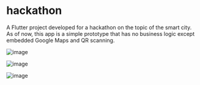 # hackathon

A Flutter project developed for a hackathon on the topic of the smart city. As of now, this app is a simple prototype that has no business logic except embedded Google Maps and QR scanning.

![image](https://user-images.githubusercontent.com/42071535/134763749-a956b796-9ed0-4fb0-876e-b5b411782c0a.png)



![image](https://user-images.githubusercontent.com/42071535/134763863-193de13f-6f99-4d9f-8df4-9e3bb26a55c9.png)



![image](https://user-images.githubusercontent.com/42071535/134763954-94c4eade-7bd8-471d-a9cb-030b47d5e8ae.png)

